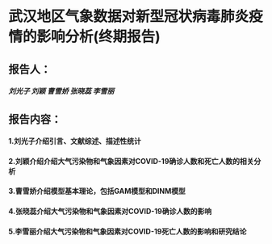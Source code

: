 # 武汉地区气象数据对新型冠状病毒肺炎疫情的影响分析(终期报告)

## 报告人：
#####  刘光子 刘颖 曹雪娇 张晓蕊 李雪丽

## 报告内容：
#### 1.刘光子介绍引言、文献综述、描述性统计
#### 2.刘颖介绍介绍大气污染物和气象因素对COVID-19确诊人数和死亡人数的相关分析
#### 3.曹雪娇介绍模型基本理论，包括GAM模型和DINM模型
#### 4.张晓蕊介绍大气污染物和气象因素对COVID-19确诊人数的影响
#### 5.李雪丽介绍大气污染物和气象因素对COVID-19死亡人数的影响和研究结论
